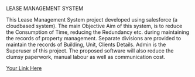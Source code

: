 LEASE MANAGEMENT SYSTEM

This Lease Management System project developed using salesforce (a cloudbased system). The main Objective Aim of this system, is to reduce the Consumption of Time, reducing the Redundancy etc. during maintaining the records of property management. Separate divisions are provided to maintain the records of Building, Unit, Clients Details. Admin is the Superuser of this project. The proposed software will also  reduce the clumsy paperwork, manual labour as well as communication cost.

[Your Link Here](https://drive.google.com/file/d/1T3ic4bs3TzeNPPIc1bMreR1Pgn7l5Lqo/view?usp=drive_link)
